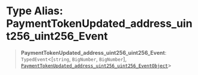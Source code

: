# Type Alias: PaymentTokenUpdated\_address\_uint256\_uint256\_Event

> **PaymentTokenUpdated\_address\_uint256\_uint256\_Event**: `TypedEvent`\<\[`string`, `BigNumber`, `BigNumber`\], [`PaymentTokenUpdated_address_uint256_uint256_EventObject`](../interfaces/PaymentTokenUpdated_address_uint256_uint256_EventObject.md)\>
